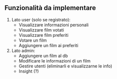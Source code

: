 ## Funzionalità da implementare
1. Lato user (solo se registrato):
    - Visualizzare informazioni personali
    - Visualizzare film votati
    - Visualizzare film preferiti
    - Votare un film
    - Aggiungere un film ai preferiti
2. Lato admin:
    - Aggiungere un film al db
    - Modificare le informazioni di un film
    - Gestire utenti (eliminarli e visualizzarne le info)
    - Insight (?)
